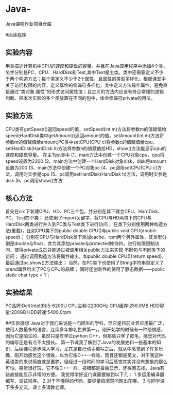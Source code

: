 # Java-
Java课程作业项目仓库

#阅读程序

## 实验内容
   用类描述计算机中CPU的速度和硬盘的容量，并且在Java应用程序中添加4个类，名字分别是PC、CPU、HardDisk和Test,其中Text是主类。类中还需要定义不少于两个构造方法；每个类定义不少于2个属性，且属性的类型多样化。根据课堂中关于访问权限的内容，定义属性的修饰符多样化，类中定义方法操作属性，避免直接通过“类对象.属性”的形式访问属性值；且定义的方法内应该有符合常理的逻辑判断。把本次实验的多个类放置在不同的包中，体会修饰符private的用法。

## 实验方法
   CPU类有getSpeed()返回speed的值，setSpeed(int m)方法将参数m的值赋值给speed;HardDisk类中getAmount()返回amount的值，setAmount(int m)方法将参数m的值赋值给amount;PC类中setCPU(CPU c)将参数c的值赋值给cpu，setHardDisk(HardDisk h)方法将参数h的值赋值给HD，show()方法能显示cpu的速度和硬盘容量。
   在主Test类中
   (1、main方法中创建一个CPU对象cpu，cpu将speed设置为2200
   (2、main方法中创建一个HardDisk对象disk，disk将amount设置为200
   (3、main方法中创建一个PC对象pc
   (4、pc调用setCPU(CPU c)方法，调用时实参是cpu
   (5、pc调用setHardDisk(HardDisk h)方法，调用时实参是disk
   (6、pc调用show()方法
   
## 核心方法
  首先在src下新建CPU、HD、PC三个包，并分别在其下建立CPU、HardDisk、PC、Test四个类；
  还使用了import关键字，将CPU与HD两包下的CPU与HardDisk两类进行并入到PC类与Test类下进行访问；
  在类下分别使用两种构造方法(重载)，比如CPU类下的public double CPU()与public void CPU(double speed)；
  分别在CPU与HardDisk类下添加cache，rpm两个另外属性，其类型分别是double与float，并为其添加private与protected修饰符，进行权限限制访问，使得private成员只能通过被调用相关public方法来实现   不同包与不同类下的访问；
  通过调用构造方法将属性输出，如public double CPU(){return speed}，最后通过pc.show()方法输出；
  当然，在PC类下也使用了String字符串型定义了brand属性给出了PC与CPU的品牌；
  同时还创新性的使用了静态数据——public static char type = 'i';

## 实验结果
PC品牌:Dell
Intel(R)i5-6200U
CPU主频:2200GHz
CPU缓存:256.0MB
HDD容量:200GB
HDD转速:5400.0rpm

##实验感想
     Java对于我们来说是一门陌生的学科，但它是目前业界应用最广泛，使用人数最多的语言，连续多年排名世界第一，。刚开始学的时候有一种恐惧感，因为它是陌生的，虽然只是有学过python C++，但那些只学了皮毛，感觉对代码的编写还是有点不太擅长。
     第一节课我了解到了Java的发展史和一些基本的知识，后续课程逐步深入学习，尤其是自己动手编写之后，就从中感觉到了许多乐趣，刚开始感觉这个很难，以为它像C++一样难，而且还都是英文，对于我这种英语差的来说简直就是噩梦，但经过一段时间的学习后感觉其实并没有想象的那么可怕，感觉很好玩，它不像C++一样，报错都是最后显示，还得回去找，Java有错直接能显示非常的方便。
     我觉得学好这门课需要做到以下几：
     1.多运用编译器编写、调试程序。
     2.对于不懂得的代码，要尽量搞清楚问题出在哪。
     3.与同学课下多多交流，课上多请教老师。


















